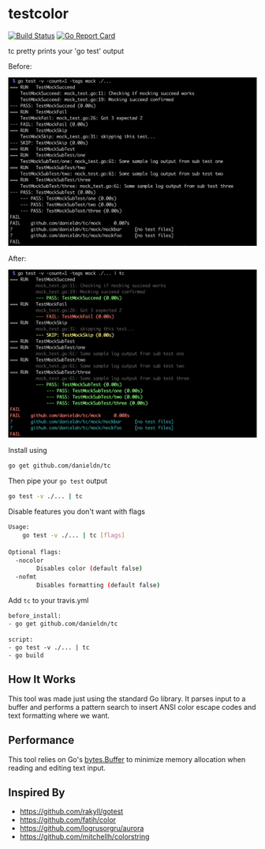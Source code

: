 # testcolor
[![Build Status](https://travis-ci.org/danieldn/tc.svg?branch=master)](https://travis-ci.org/danieldn/tc) [![Go Report Card](https://goreportcard.com/badge/github.com/danieldn/tc)](https://goreportcard.com/report/github.com/danieldn/tc)

tc pretty prints your 'go test' output 

Before:

![before](before_image.png)

After:

![after](after_image.png)

Install using


```bash
go get github.com/danieldn/tc
```

Then pipe your `go test` output

```bash
go test -v ./... | tc 
```

Disable features you don't want with flags
```bash
Usage:
	go test -v ./... | tc [flags]

Optional flags:
  -nocolor
    	Disables color (default false)
  -nofmt
    	Disables formatting (default false)
```

Add `tc` to your travis.yml
```
before_install:
- go get github.com/danieldn/tc

script:
- go test -v ./... | tc
- go build
```

## How It Works

This tool was made just using the standard Go library. It parses input to a
buffer and performs a pattern search to insert ANSI color escape codes and text
formatting where we want. 

## Performance

This tool relies on Go's [bytes.Buffer](https://golang.org/src/bytes/buffer.go)
to minimize memory allocation when reading and editing text input. 

## Inspired By

* https://github.com/rakyll/gotest
* https://github.com/fatih/color
* https://github.com/logrusorgru/aurora
* https://github.com/mitchellh/colorstring
